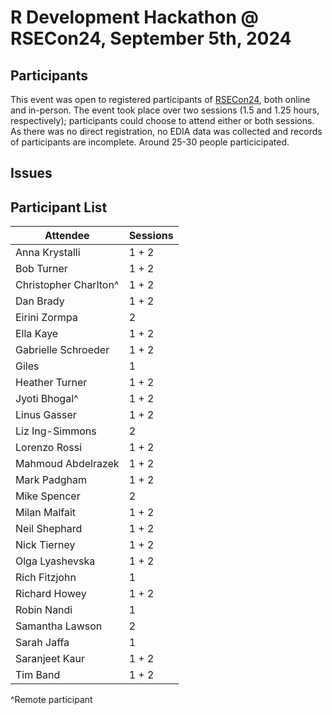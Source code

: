 R Development Hackathon @ RSECon24, September 5th, 2024
================

## Participants

This event was open to registered participants of [RSECon24](https://rsecon24.society-rse.org/), both online and in-person.
The event took place over two sessions (1.5 and 1.25 hours, respectively); participants could choose to attend either or both sessions.
As there was no direct registration, no EDIA data was collected and records of participants are incomplete. 
Around 25-30 people particicipated.

## Issues


   
## Participant List

| Attendee              | Sessions |
|-----------------------|----------|
| Anna Krystalli        | 1 + 2    |
| Bob Turner            | 1 + 2    |
| Christopher Charlton^ | 1 + 2    |
| Dan Brady             | 1 + 2    |
| Eirini Zormpa         | 2        |
| Ella Kaye             | 1 + 2    |
| Gabrielle Schroeder   | 1 + 2    |
| Giles                 | 1        |
| Heather Turner        | 1 + 2    |
| Jyoti Bhogal^         | 1 + 2    |
| Linus Gasser          | 1 + 2    |
| Liz Ing-Simmons       | 2        |
| Lorenzo Rossi         | 1 + 2    |
| Mahmoud Abdelrazek    | 1 + 2    |
| Mark Padgham          | 1 + 2    |
| Mike Spencer          | 2        |
| Milan Malfait         | 1 + 2    |
| Neil Shephard         | 1 + 2    |
| Nick Tierney          | 1 + 2    |
| Olga Lyashevska       | 1 + 2    |
| Rich Fitzjohn         | 1        |
| Richard Howey         | 1 + 2    |
| Robin Nandi           | 1        |
| Samantha Lawson       | 2        |
| Sarah Jaffa           | 1        |
| Saranjeet Kaur        | 1 + 2    |
| Tim Band              | 1 + 2    |

^Remote participant
